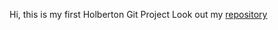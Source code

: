 Hi, this is my first Holberton Git Project
Look out my [repository](https://github.com/hippocampus3282/holbertonschool-zero_day)